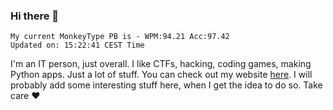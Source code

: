 ### Hi there 👋
<!-- PB START -->
```
My current MonkeyType PB is - WPM:94.21 Acc:97.42
Updated on: 15:22:41 CEST Time
```
<!-- PB END -->
I'm an IT person, just overall. I like CTFs, hacking, coding games, making Python apps. Just a lot of stuff.
You can check out my website [here](https://skill3472.github.io/).
I will probably add some interesting stuff here, when I get the idea to do so. Take care ❤️
